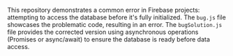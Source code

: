 This repository demonstrates a common error in Firebase projects: attempting to access the database before it's fully initialized. The `bug.js` file showcases the problematic code, resulting in an error.  The `bugSolution.js` file provides the corrected version using asynchronous operations (Promises or async/await) to ensure the database is ready before data access.